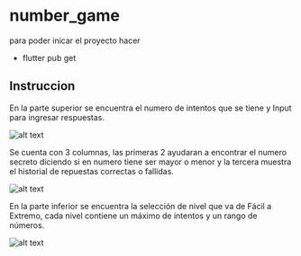 # number_game
para poder inicar el proyecto hacer 
 - flutter pub get
## Instruccion
En la parte superior se encuentra el numero de intentos que se tiene y Input para ingresar respuestas.
&nbsp;

![alt text](https://res.cloudinary.com/dybphzddq/image/upload/v1708625314/GIT/life.jpg)



Se cuenta con 3 columnas, las primeras 2 ayudaran a encontrar el numero secreto diciendo si en numero tiene ser mayor o menor y la tercera muestra el historial de repuestas correctas o fallidas. 
&nbsp;

![alt text](https://res.cloudinary.com/dybphzddq/image/upload/v1708625314/GIT/colums.jpg)



En la parte inferior se encuentra la selección de nivel que va de Fácil a Extremo, cada nivel contiene un máximo de intentos y un rango de números.
&nbsp;

![alt text](https://res.cloudinary.com/dybphzddq/image/upload/v1708625314/GIT/level_Select.jpg)